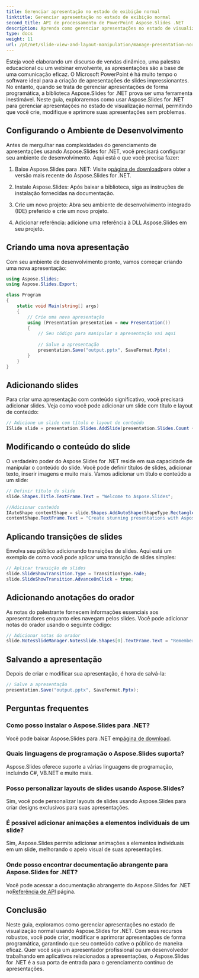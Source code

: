 ```yaml
---
title: Gerenciar apresentação no estado de exibição normal
linktitle: Gerenciar apresentação no estado de exibição normal
second_title: API de processamento de PowerPoint Aspose.Slides .NET
description: Aprenda como gerenciar apresentações no estado de visualização normal usando Aspose.Slides for .NET. Crie, modifique e aprimore apresentações de forma programática com orientação passo a passo e código-fonte completo.
type: docs
weight: 11
url: /pt/net/slide-view-and-layout-manipulation/manage-presentation-normal-view-state/
---
```


Esteja você elaborando um discurso de vendas dinâmico, uma palestra educacional ou um webinar envolvente, as apresentações são a base de uma comunicação eficaz. O Microsoft PowerPoint é há muito tempo o software ideal para a criação de apresentações de slides impressionantes. No entanto, quando se trata de gerenciar apresentações de forma programática, a biblioteca Aspose.Slides for .NET prova ser uma ferramenta inestimável. Neste guia, exploraremos como usar Aspose.Slides for .NET para gerenciar apresentações no estado de visualização normal, permitindo que você crie, modifique e aprimore suas apresentações sem problemas.

   
## Configurando o Ambiente de Desenvolvimento

Antes de mergulhar nas complexidades do gerenciamento de apresentações usando Aspose.Slides for .NET, você precisará configurar seu ambiente de desenvolvimento. Aqui está o que você precisa fazer:

1.  Baixe Aspose.Slides para .NET: Visite o[página de download](https://releases.aspose.com/slides/net/)para obter a versão mais recente do Aspose.Slides for .NET.

2. Instale Aspose.Slides: Após baixar a biblioteca, siga as instruções de instalação fornecidas na documentação.

3. Crie um novo projeto: Abra seu ambiente de desenvolvimento integrado (IDE) preferido e crie um novo projeto.

4. Adicionar referência: adicione uma referência à DLL Aspose.Slides em seu projeto.

## Criando uma nova apresentação

Com seu ambiente de desenvolvimento pronto, vamos começar criando uma nova apresentação:

```csharp
using Aspose.Slides;
using Aspose.Slides.Export;

class Program
{
    static void Main(string[] args)
    {
        // Crie uma nova apresentação
        using (Presentation presentation = new Presentation())
        {
            // Seu código para manipular a apresentação vai aqui
            
            // Salve a apresentação
            presentation.Save("output.pptx", SaveFormat.Pptx);
        }
    }
}
```

## Adicionando slides

Para criar uma apresentação com conteúdo significativo, você precisará adicionar slides. Veja como você pode adicionar um slide com título e layout de conteúdo:

```csharp
// Adicione um slide com título e layout de conteúdo
ISlide slide = presentation.Slides.AddSlide(presentation.Slides.Count + 1, presentation.SlideMaster.CustomLayouts[LayoutType.TitleAndObject]);
```

## Modificando o conteúdo do slide

O verdadeiro poder do Aspose.Slides for .NET reside em sua capacidade de manipular o conteúdo do slide. Você pode definir títulos de slides, adicionar texto, inserir imagens e muito mais. Vamos adicionar um título e conteúdo a um slide:

```csharp
// Definir título do slide
slide.Shapes.Title.TextFrame.Text = "Welcome to Aspose.Slides";

//Adicionar conteúdo
IAutoShape contentShape = slide.Shapes.AddAutoShape(ShapeType.Rectangle, 50, 100, 600, 300);
contentShape.TextFrame.Text = "Create stunning presentations with Aspose.Slides!";
```

## Aplicando transições de slides

Envolva seu público adicionando transições de slides. Aqui está um exemplo de como você pode aplicar uma transição de slides simples:

```csharp
// Aplicar transição de slides
slide.SlideShowTransition.Type = TransitionType.Fade;
slide.SlideShowTransition.AdvanceOnClick = true;
```

## Adicionando anotações do orador

As notas do palestrante fornecem informações essenciais aos apresentadores enquanto eles navegam pelos slides. Você pode adicionar notas do orador usando o seguinte código:

```csharp
// Adicionar notas do orador
slide.NotesSlideManager.NotesSlide.Shapes[0].TextFrame.Text = "Remember to explain the benefits of Aspose.Slides!";
```

## Salvando a apresentação

Depois de criar e modificar sua apresentação, é hora de salvá-la:

```csharp
// Salve a apresentação
presentation.Save("output.pptx", SaveFormat.Pptx);
```

## Perguntas frequentes

### Como posso instalar o Aspose.Slides para .NET?

 Você pode baixar Aspose.Slides para .NET em[página de download](https://releases.aspose.com/slides/net/).

### Quais linguagens de programação o Aspose.Slides suporta?

Aspose.Slides oferece suporte a várias linguagens de programação, incluindo C#, VB.NET e muito mais.

### Posso personalizar layouts de slides usando Aspose.Slides?

Sim, você pode personalizar layouts de slides usando Aspose.Slides para criar designs exclusivos para suas apresentações.

### É possível adicionar animações a elementos individuais de um slide?

Sim, Aspose.Slides permite adicionar animações a elementos individuais em um slide, melhorando o apelo visual de suas apresentações.

### Onde posso encontrar documentação abrangente para Aspose.Slides for .NET?

Você pode acessar a documentação abrangente do Aspose.Slides for .NET no[Referência de API](https://reference.aspose.com/slides/net/) página.

## Conclusão
Neste guia, exploramos como gerenciar apresentações no estado de visualização normal usando Aspose.Slides for .NET. Com seus recursos robustos, você pode criar, modificar e aprimorar apresentações de forma programática, garantindo que seu conteúdo cative o público de maneira eficaz. Quer você seja um apresentador profissional ou um desenvolvedor trabalhando em aplicativos relacionados a apresentações, o Aspose.Slides for .NET é a sua porta de entrada para o gerenciamento contínuo de apresentações.